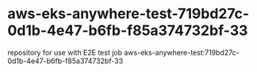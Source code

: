 # aws-eks-anywhere-test-719bd27c-0d1b-4e47-b6fb-f85a374732bf-33
repository for use with E2E test job aws-eks-anywhere-test:719bd27c-0d1b-4e47-b6fb-f85a374732bf-33
